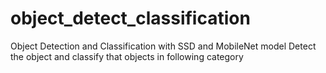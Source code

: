 # object_detect_classification
Object Detection and Classification with SSD and MobileNet model
Detect the object and classify that objects in following category

